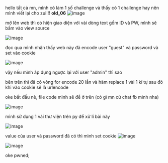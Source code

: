 hello tất cả mn, mình có làm 1 số challenge và thấy có 1 challenge hay nên mình viết lại cho zui!!!
**old_06**
![image](https://user-images.githubusercontent.com/85442500/211837102-6c56a42c-c6ae-4105-9505-1a344d15abe0.png)

mở lên web thì có hiện giao diện với vài dòng text gồm ID và PW, mình sẽ bấm vào view source

![image](https://user-images.githubusercontent.com/85442500/211837628-bdfef37b-56b0-4c32-82d8-2760f0a22bbf.png)

đọc qua mình nhận thấy web này đã encode user "guest" và password và set vào cookie

![image](https://user-images.githubusercontent.com/85442500/211837993-fe3c0e5a-9f0d-4747-8b5b-24f39b6d55bd.png)

vậy nếu mình áp dụng ngược lại với user "admin" thì sao

bên trên thì đã có vòng for encode 20 lần và hàm replace 1 vài 1 kí tự sau đó khi vào cookie sẽ là urlencode 

oke bắt đầu nè, file code mình sẽ để ở trên (có gì mn cứ chat fb mình nha)

![image](https://user-images.githubusercontent.com/85442500/211839878-d2530cc8-fcb4-4d4a-9118-954ef1e9056d.png)

 
mình sử dụng 1 vài thư viện trên py để xử lí bài này

![image](https://user-images.githubusercontent.com/85442500/211840080-ecbb56d8-0562-4fe0-b7a2-8634b8fd25c0.png)

value của user và password đã có thì mình set cookie 
![image](https://user-images.githubusercontent.com/85442500/211840447-88532675-7d8f-4ba5-8697-0ae07f0352d0.png)


![image](https://user-images.githubusercontent.com/85442500/211840851-4302784b-e105-47a9-ab95-438d919d10cb.png)

oke pwned;


